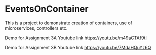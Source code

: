 # EventsOnContainer
This is a project to demonstrate creation of containers, use of microservices, controllers etc. 

Demo for Assignment 3A Youtube link https://youtu.be/m49aCTAf9tI

Demo for Assignment 3B Youtube link https://youtu.be/7MdaHQuYz6Q
